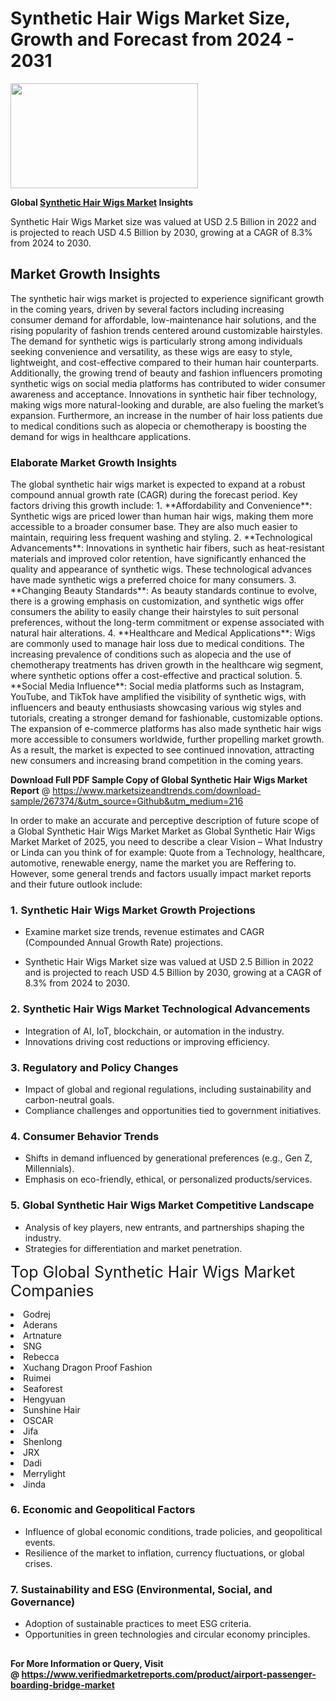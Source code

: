 <H1>Synthetic Hair Wigs Market Size, Growth and Forecast from 2024 - 2031</H1><img class="aligncenter size-medium wp-image-584254" src="https://thirdeyenews.in/wp-content/uploads/2024/09/Global-Market-Research-300x168.jpeg" alt="" width="300" height="168" /><p><strong>Global&nbsp;<a href="https://www.marketsizeandtrends.com/download-sample/267374/&amp;utm_source=Github&utm_medium=216">Synthetic Hair Wigs Market</a> Insights</strong></p><p>Synthetic Hair Wigs Market size was valued at USD 2.5 Billion in 2022 and is projected to reach USD 4.5 Billion by 2030, growing at a CAGR of 8.3% from 2024 to 2030.</p><p><h2>Market Growth Insights</h2> The synthetic hair wigs market is projected to experience significant growth in the coming years, driven by several factors including increasing consumer demand for affordable, low-maintenance hair solutions, and the rising popularity of fashion trends centered around customizable hairstyles. The demand for synthetic wigs is particularly strong among individuals seeking convenience and versatility, as these wigs are easy to style, lightweight, and cost-effective compared to their human hair counterparts. Additionally, the growing trend of beauty and fashion influencers promoting synthetic wigs on social media platforms has contributed to wider consumer awareness and acceptance. Innovations in synthetic hair fiber technology, making wigs more natural-looking and durable, are also fueling the market’s expansion. Furthermore, an increase in the number of hair loss patients due to medical conditions such as alopecia or chemotherapy is boosting the demand for wigs in healthcare applications. <h3>Elaborate Market Growth Insights</h3> The global synthetic hair wigs market is expected to expand at a robust compound annual growth rate (CAGR) during the forecast period. Key factors driving this growth include: 1. **Affordability and Convenience**: Synthetic wigs are priced lower than human hair wigs, making them more accessible to a broader consumer base. They are also much easier to maintain, requiring less frequent washing and styling. 2. **Technological Advancements**: Innovations in synthetic hair fibers, such as heat-resistant materials and improved color retention, have significantly enhanced the quality and appearance of synthetic wigs. These technological advances have made synthetic wigs a preferred choice for many consumers. 3. **Changing Beauty Standards**: As beauty standards continue to evolve, there is a growing emphasis on customization, and synthetic wigs offer consumers the ability to easily change their hairstyles to suit personal preferences, without the long-term commitment or expense associated with natural hair alterations. 4. **Healthcare and Medical Applications**: Wigs are commonly used to manage hair loss due to medical conditions. The increasing prevalence of conditions such as alopecia and the use of chemotherapy treatments has driven growth in the healthcare wig segment, where synthetic options offer a cost-effective and practical solution. 5. **Social Media Influence**: Social media platforms such as Instagram, YouTube, and TikTok have amplified the visibility of synthetic wigs, with influencers and beauty enthusiasts showcasing various wig styles and tutorials, creating a stronger demand for fashionable, customizable options. The expansion of e-commerce platforms has also made synthetic hair wigs more accessible to consumers worldwide, further propelling market growth. As a result, the market is expected to see continued innovation, attracting new consumers and increasing brand competition in the coming years. </p><p><span class=""><strong>Download Full PDF Sample Copy of Global Synthetic Hair Wigs Market Report</strong> @ <a href="https://www.marketsizeandtrends.com/download-sample/267374/&amp;utm_source=Github&utm_medium=216" target="_blank">https://www.marketsizeandtrends.com/download-sample/267374/&amp;utm_source=Github&utm_medium=216</a></span></p><p>In order to make an accurate and perceptive description of future scope of a Global&nbsp;Synthetic Hair Wigs Market Market as Global&nbsp;Synthetic Hair Wigs Market Market of 2025, you need to describe a clear Vision &ndash; What Industry or Linda can you think of for example: Quote from a Technology, healthcare, automotive, renewable energy, name the market you are Reffering to. However, some general trends and factors usually impact market reports and their future outlook include:</p><h3>1.&nbsp;<strong>Synthetic Hair Wigs Market Growth Projections</strong></h3><ul><li>Examine market size trends, revenue estimates and CAGR (Compounded Annual Growth Rate) projections.</li><li><p>Synthetic Hair Wigs Market size was valued at USD 2.5 Billion in 2022 and is projected to reach USD 4.5 Billion by 2030, growing at a CAGR of 8.3% from 2024 to 2030.</p></li></ul><h3>2.&nbsp;<strong>Synthetic Hair Wigs Market Technological Advancements</strong></h3><ul><li>Integration of AI, IoT, blockchain, or automation in the industry.</li><li>Innovations driving cost reductions or improving efficiency.</li></ul><h3>3.&nbsp;<strong>Regulatory and Policy Changes</strong></h3><ul><li>Impact of global and regional regulations, including sustainability and carbon-neutral goals.</li><li>Compliance challenges and opportunities tied to government initiatives.</li></ul><h3>4.&nbsp;<strong>Consumer Behavior Trends</strong></h3><ul><li>Shifts in demand influenced by generational preferences (e.g., Gen Z, Millennials).</li><li>Emphasis on eco-friendly, ethical, or personalized products/services.</li></ul><h3>5.&nbsp;<strong>Global Synthetic Hair Wigs Market Competitive Landscape</strong></h3><ul><li>Analysis of key players, new entrants, and partnerships shaping the industry.</li><li>Strategies for differentiation and market penetration.</li></ul><p data-pm-slice="1 1 []"><span style="color: inherit; font-family: inherit; font-size: 25px;">Top Global Synthetic Hair Wigs Market Companies</span></p><div class="" data-test-id=""><p><li>Godrej</li><li> Aderans</li><li> Artnature</li><li> SNG</li><li> Rebecca</li><li> Xuchang Dragon Proof Fashion</li><li> Ruimei</li><li> Seaforest</li><li> Hengyuan</li><li> Sunshine Hair</li><li> OSCAR</li><li> Jifa</li><li> Shenlong</li><li> JRX</li><li> Dadi</li><li> Merrylight</li><li> Jinda</li></p></div><h3>6.&nbsp;<strong>Economic and Geopolitical Factors</strong></h3><ul><li>Influence of global economic conditions, trade policies, and geopolitical events.</li><li>Resilience of the market to inflation, currency fluctuations, or global crises.</li></ul><h3>7.&nbsp;<strong>Sustainability and ESG (Environmental, Social, and Governance)</strong></h3><ul><li>Adoption of sustainable practices to meet ESG criteria.</li><li>Opportunities in green technologies and circular economy principles.</li></ul><h2><strong style="font-size: 14px;">For More Information or Query, Visit @&nbsp;</strong><a style="background-color: #ffffff; font-size: 14px;" href="https://www.marketsizeandtrends.com/report/synthetic-hair-wigs-market/" target="_blank">https://www.verifiedmarketreports.com/product/airport-passenger-boarding-bridge-market</a></h2>
